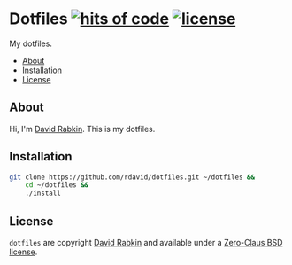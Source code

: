 # Dotfiles [![hits of code](https://hitsofcode.com/github/rdavid/dotfiles?branch=master&label=hits%20of%20code)](https://hitsofcode.com/view/github/rdavid/dotfiles?branch=master) [![license](https://img.shields.io/github/license/rdavid/dotfiles?color=blue&labelColor=gray&logo=freebsd&logoColor=lightgray&style=flat)](https://github.com/rdavid/dotfiles/blob/master/LICENSE)
My dotfiles.

* [About](#about)
* [Installation](#installation)
* [License](#license)

## About
Hi, I'm [David Rabkin](http://cv.rabkin.co.il). This is my dotfiles.

## Installation
```sh
git clone https://github.com/rdavid/dotfiles.git ~/dotfiles &&
	cd ~/dotfiles &&
	./install
```
## License
`dotfiles` are copyright [David Rabkin](http://cv.rabkin.co.il) and available under a [Zero-Claus BSD license](https://github.com/rdavid/dotfiles/blob/master/LICENSE).
